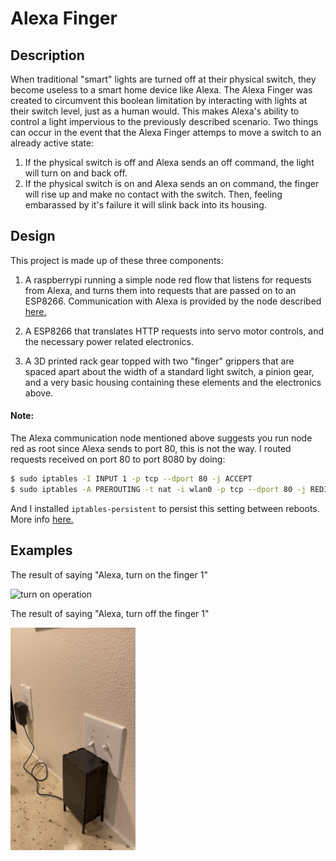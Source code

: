 # Alexa Finger
## Description
When traditional "smart" lights are turned off at their physical switch, they become useless to a smart home device like Alexa. The Alexa Finger was created to circumvent this boolean limitation by interacting with lights at their switch level, just as a human would. This makes Alexa's ability to control a light impervious to the previously described scenario. Two things can occur in the event that the Alexa Finger attemps to move a switch to an already active state:

1. If the physical switch is off and Alexa sends an off command, the light will turn on and back off.
2. If the physical switch is on and Alexa sends an on command, the finger will rise up and make no contact with the switch. Then, feeling embarassed by it's failure it will slink back into its housing.

## Design
This project is made up of these three components:

1. A raspberrypi running a simple node red flow that listens for requests from Alexa, and turns them into requests that are passed on to an ESP8266. Communication with Alexa is provided by the node described [here.](https://flows.nodered.org/node/node-red-contrib-alexa-local)

2. A ESP8266 that translates HTTP requests into servo motor controls, and the necessary power related electronics.

3. A 3D printed rack gear topped with two "finger" grippers that are spaced apart about the width of a standard light switch, a pinion gear, and a very basic housing containing these elements and the electronics above.

#### Note:
The Alexa communication node mentioned above suggests you run node red as root since Alexa sends to port 80, this is not the way. I routed requests received on port 80 to port 8080 by doing:

```bash
$ sudo iptables -I INPUT 1 -p tcp --dport 80 -j ACCEPT
$ sudo iptables -A PREROUTING -t nat -i wlan0 -p tcp --dport 80 -j REDIRECT --to-port 8080
```
And I installed `iptables-persistent` to persist this setting between reboots. More info [here.](https://linuxconfig.org/how-to-make-iptables-rules-persistent-after-reboot-on-linux)

## Examples
The result of saying "Alexa, turn on the finger 1"

<img src="./images/TurnOn.GIF" alt="turn on operation" width="200"/>

The result of saying "Alexa, turn off the finger 1"

<img src="./images/TurnOff.GIF" alt="turn off operation" width="200"/>